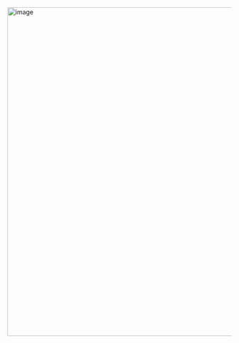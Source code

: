 <img width="739" alt="image" src="https://user-images.githubusercontent.com/113409861/236698817-b3aa43ba-e1d4-47ec-9e0c-d08121e7f9fd.png">
